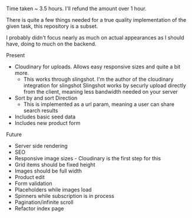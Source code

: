 Time taken ~ 3.5 hours.  I'll refund the amount over 1 hour.

There is quite a few things needed for a true quality implementation of the given task, this repository is a subset.

I probably didn't focus nearly as much on actual appearances as I should have, doing to much on the backend.


Present
- Cloudinary for uploads.  Allows easy responsive sizes and quite a bit more.
  - This works through slingshot.  I'm the author of the cloudinary integration for slingshot
    Slingshot works by securly upload directly from the client, meaning less bandwidth needed on your server
- Sort by and sort Direction
  - This is implemented as a url param, meaning a user can share search results
- Includes basic seed data
- Includes new product form


Future
- Server side rendering
- SEO 
- Responsive image sizes - Cloudinary is the first step for this
- Grid items should be fixed height
- Images should be full width
- Product edit
- Form validation
- Placeholders while images load
- Spinners while subscription is in process
- Pagination/infinite scroll
- Refactor index page
